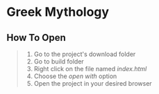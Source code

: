 # Greek Mythology

## How To Open
> 1. Go to the project's download folder
> 2. Go to build folder
> 3. Right click on the file named _index.html_
> 4. Choose the _open with_ option
> 5. Open the project in your desired browser
